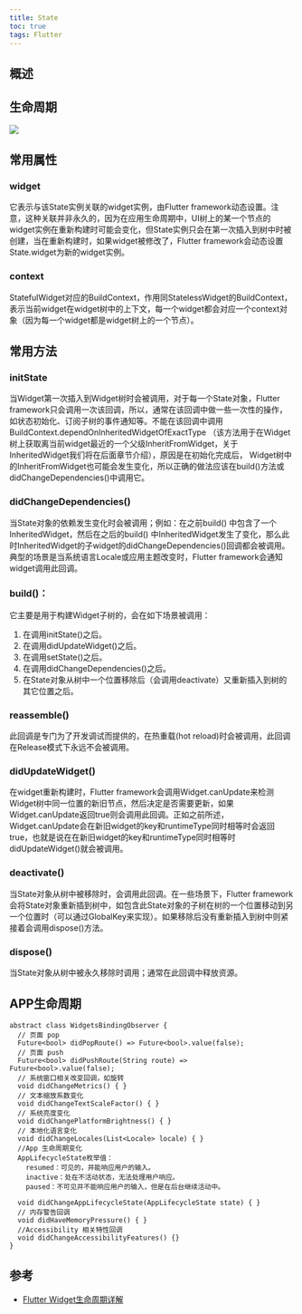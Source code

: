 ```yaml
---
title: State
toc: true
tags: Flutter
---
```



## 概述

## 生命周期

![](./state_lifecycle.png)


## 常用属性

### widget
  
它表示与该State实例关联的widget实例，由Flutter framework动态设置。注意，这种关联并非永久的，因为在应用生命周期中，UI树上的某一个节点的widget实例在重新构建时可能会变化，但State实例只会在第一次插入到树中时被创建，当在重新构建时，如果widget被修改了，Flutter framework会动态设置State.widget为新的widget实例。

### context
  
StatefulWidget对应的BuildContext，作用同StatelessWidget的BuildContext，表示当前widget在widget树中的上下文，每一个widget都会对应一个context对象（因为每一个widget都是widget树上的一个节点）。


## 常用方法

### initState
  
当Widget第一次插入到Widget树时会被调用，对于每一个State对象，Flutter framework只会调用一次该回调，所以，通常在该回调中做一些一次性的操作，
如状态初始化、订阅子树的事件通知等。不能在该回调中调用BuildContext.dependOnInheritedWidgetOfExactType
（该方法用于在Widget树上获取离当前widget最近的一个父级InheritFromWidget，关于InheritedWidget我们将在后面章节介绍），原因是在初始化完成后，
Widget树中的InheritFromWidget也可能会发生变化，所以正确的做法应该在build()方法或didChangeDependencies()中调用它。


### didChangeDependencies()
  
当State对象的依赖发生变化时会被调用；例如：在之前build() 中包含了一个InheritedWidget，然后在之后的build() 中InheritedWidget发生了变化，那么此时InheritedWidget的子widget的didChangeDependencies()回调都会被调用。典型的场景是当系统语言Locale或应用主题改变时，Flutter framework会通知widget调用此回调。

### build()：
  
它主要是用于构建Widget子树的，会在如下场景被调用：
1. 在调用initState()之后。
2. 在调用didUpdateWidget()之后。
3. 在调用setState()之后。
4. 在调用didChangeDependencies()之后。
5. 在State对象从树中一个位置移除后（会调用deactivate）又重新插入到树的其它位置之后。


### reassemble()
  
此回调是专门为了开发调试而提供的，在热重载(hot reload)时会被调用，此回调在Release模式下永远不会被调用。


### didUpdateWidget()
  
在widget重新构建时，Flutter framework会调用Widget.canUpdate来检测Widget树中同一位置的新旧节点，然后决定是否需要更新，如果Widget.canUpdate返回true则会调用此回调。正如之前所述，Widget.canUpdate会在新旧widget的key和runtimeType同时相等时会返回true，也就是说在在新旧widget的key和runtimeType同时相等时didUpdateWidget()就会被调用。

### deactivate()
  
当State对象从树中被移除时，会调用此回调。在一些场景下，Flutter framework会将State对象重新插到树中，如包含此State对象的子树在树的一个位置移动到另一个位置时（可以通过GlobalKey来实现）。如果移除后没有重新插入到树中则紧接着会调用dispose()方法。

### dispose()
  
当State对象从树中被永久移除时调用；通常在此回调中释放资源。


## APP生命周期

```
abstract class WidgetsBindingObserver {
  // 页面 pop
  Future<bool> didPopRoute() => Future<bool>.value(false);
  // 页面 push
  Future<bool> didPushRoute(String route) => Future<bool>.value(false);
  // 系统窗口相关改变回调，如旋转
  void didChangeMetrics() { }
  // 文本缩放系数变化
  void didChangeTextScaleFactor() { }
  // 系统亮度变化
  void didChangePlatformBrightness() { }
  // 本地化语言变化
  void didChangeLocales(List<Locale> locale) { }
  //App 生命周期变化
  AppLifecycleState枚举值：
    resumed：可见的，并能响应用户的输入。
    inactive：处在不活动状态，无法处理用户响应。
    paused：不可见并不能响应用户的输入，但是在后台继续活动中。

  void didChangeAppLifecycleState(AppLifecycleState state) { }
  // 内存警告回调
  void didHaveMemoryPressure() { }
  //Accessibility 相关特性回调
  void didChangeAccessibilityFeatures() {}
}

```


## 参考

- [Flutter Widget生命周期详解](https://www.jianshu.com/p/06dadf6ed3a2)
